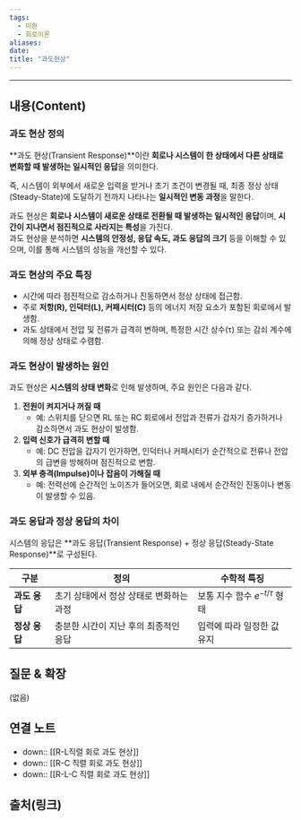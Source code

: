 ```yaml
---
tags:
  - 미완
  - 회로이론
aliases: 
date:
title: "과도현상"
---
```


---

## 내용(Content)

### 과도 현상 정의

**과도 현상(Transient Response)**이란 **회로나 시스템이 한 상태에서 다른 상태로 변화할 때 발생하는 일시적인 응답**을 의미한다.

즉, 시스템이 외부에서 새로운 입력을 받거나 초기 조건이 변경될 때, 최종 정상 상태(Steady-State)에 도달하기 전까지 나타나는 **일시적인 변동 과정**을 말한다.

과도 현상은 **회로나 시스템이 새로운 상태로 전환될 때 발생하는 일시적인 응답**이며, **시간이 지나면서 점진적으로 사라지는 특성**을 가진다.  
과도 현상을 분석하면 **시스템의 안정성, 응답 속도, 과도 응답의 크기** 등을 이해할 수 있으며, 이를 통해 시스템의 성능을 개선할 수 있다.

###  과도 현상의 주요 특징

- 시간에 따라 점진적으로 감소하거나 진동하면서 정상 상태에 접근함.
- 주로 **저항(R), 인덕터(L), 커패시터(C)** 등의 에너지 저장 요소가 포함된 회로에서 발생함.
- 과도 상태에서 전압 및 전류가 급격히 변하며, 특정한 시간 상수(τ) 또는 감쇠 계수에 의해 정상 상태로 수렴함.

### 과도 현상이 발생하는 원인

과도 현상은 **시스템의 상태 변화**로 인해 발생하며, 주요 원인은 다음과 같다.

1. **전원이 켜지거나 꺼질 때**
    - 예: 스위치를 닫으면 RL 또는 RC 회로에서 전압과 전류가 갑자기 증가하거나 감소하면서 과도 현상이 발생함.
2. **입력 신호가 급격히 변할 때**
    - 예: DC 전압을 갑자기 인가하면, 인덕터나 커패시터가 순간적으로 전류나 전압의 급변을 방해하며 점진적으로 변함.
3. **외부 충격(Impulse)이나 잡음이 가해질 때**
    - 예: 전력선에 순간적인 노이즈가 들어오면, 회로 내에서 순간적인 진동이나 변동이 발생할 수 있음.

### 과도 응답과 정상 응답의 차이

시스템의 응답은 **과도 응답(Transient Response) + 정상 응답(Steady-State Response)**로 구성된다.

| 구분        | 정의                     | 수학적 특징                    |
| --------- | ---------------------- | ------------------------- |
| **과도 응답** | 초기 상태에서 정상 상태로 변화하는 과정 | 보통 지수 함수 $e^{-t/\tau}$ 형태 |
| **정상 응답** | 충분한 시간이 지난 후의 최종적인 응답  | 입력에 따라 일정한 값 유지           |



## 질문 & 확장

(없음)

## 연결 노트

- down:: [[R-L직렬 회로 과도 현상]]
- down:: [[R-C 직렬 회로 과도 현상]]
- down:: [[R-L-C 직렬 회로 과도 현상]]
## 출처(링크)





